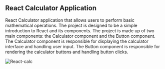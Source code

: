  React Calculator Application
---------------------------------------------------------------------------------------------------------------------------------------------------------------------
React Calculator application that allows users to perform basic mathematical operations. The project is designed to be a simple introduction to React and its components.
The project is made up of two main components: the Calculator component and the Button component. The Calculator component is responsible for displaying the calculator interface and handling user input. The Button component is responsible for rendering the calculator buttons and handling button clicks.

![React-calc](https://github.com/aishwaryacmadrewar/react-calculator-project/assets/145665330/b1f1137e-e576-40b7-b694-92700eafe28e)

